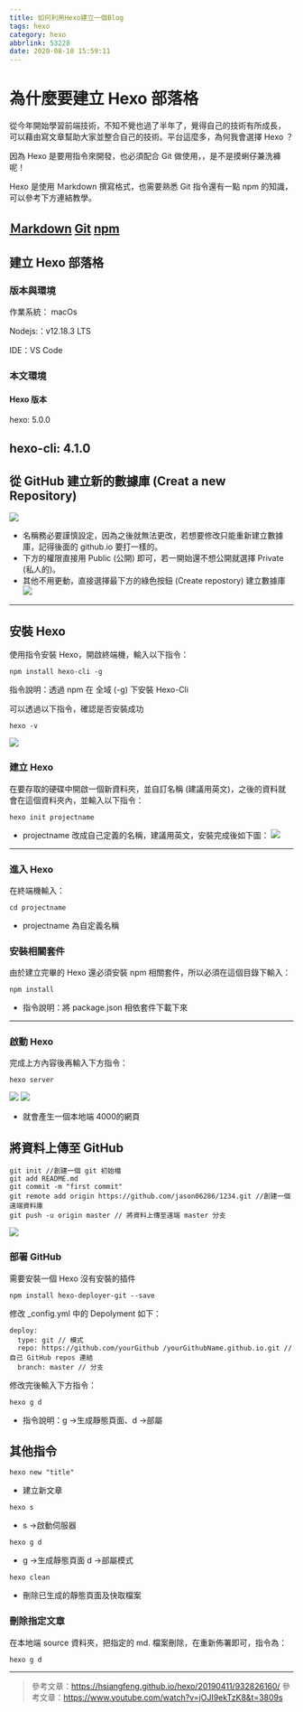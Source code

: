 ```yaml
---
title: 如何利用Hexo建立一個Blog
tags: hexo
category: hexo
abbrlink: 53228
date: 2020-08-10 15:59:11
---
```

# 為什麼要建立 Hexo 部落格
從今年開始學習前端技術，不知不覺也過了半年了，覺得自己的技術有所成長，
可以藉由寫文章幫助大家並整合自己的技術。平台這麼多，為何我會選擇 Hexo ？

因為 Hexo 是要用指令來開發，也必須配合 Git 做使用，，是不是摸蜊仔兼洗褲呢！

 Hexo 是使用 Ｍarkdown 撰寫格式，也需要熟悉 Git 指令還有一點 npm 的知識，
 可以參考下方連結教學。

[Ｍarkdown](https://ithelp.ithome.com.tw/articles/10203758)
[Git](https://w3c.hexschool.com/git/cfdbd310)
[npm ](https://hsiangfeng.github.io/nodejs/20190626/1317979814/)
---
## 建立 Hexo 部落格
### 版本與環境

作業系統： macOs

Nodejs:：v12.18.3 LTS

IDE：VS Code
### 本文環境

#### Hexo 版本

hexo: 5.0.0

hexo-cli: 4.1.0
---
## 從 GitHub 建立新的數據庫 (Creat a new Repository)
![](/images/hexoblog1.png)
* 名稱務必要謹慎設定，因為之後就無法更改，若想要修改只能重新建立數據庫，記得後面的 github.io 要打一樣的。
* 下方的權限直接用 Public (公開) 即可，若一開始還不想公開就選擇 Private (私人的)。
* 其他不用更動，直接選擇最下方的綠色按鈕 (Create repostory) 建立數據庫
![](/images/hexoblog2.png)
---
## 安裝 Hexo
使用指令安裝 Hexo，開啟終端機，輸入以下指令：

``` npm
npm install hexo-cli -g
```
指令說明：透過 npm 在 全域 (-g) 下安裝 Hexo-Cli

可以透過以下指令，確認是否安裝成功
``` npm
hexo -v
```
![](/images/hexoblog3.png)
### 建立 Hexo
在要存取的硬碟中開啟一個新資料夾，並自訂名稱 (建議用英文)，之後的資料就會在這個資料夾內，並輸入以下指令：
``` npm
hexo init projectname
```
* projectname 改成自己定義的名稱，建議用英文，安裝完成後如下圖：
![](/images/hexoblog4.png)
---
### 進入 Hexo
在終端機輸入：
``` 
cd projectname
```
* projectname 為自定義名稱
### 安裝相關套件
由於建立完畢的 Hexo 還必須安裝 npm 相關套件，所以必須在這個目錄下輸入：
``` npm
npm install
```
* 指令說明：將 package.json 相依套件下載下來

---
### 啟動 Hexo
完成上方內容後再輸入下方指令：
``` npm
hexo server
```
![](/images/hexoblog5.png)
![](/images/hexoblog6.png)
* 就會產生一個本地端 4000的網頁
## 將資料上傳至 GitHub
``` git
git init //創建一個 git 初始檔
git add README.md
git commit -m "first commit"
git remote add origin https://github.com/jason06286/1234.git //創建一個遠端資料庫
git push -u origin master // 將資料上傳至遠端 master 分支

```
![](/images/hexoblog7.png)
### 部署 GitHub

需要安裝一個 Hexo 沒有安裝的插件
```
npm install hexo-deployer-git --save
```
修改 _config.yml 中的 Depolyment 如下：
```
deploy:
  type: git // 模式
  repo: https://github.com/yourGithub /yourGithubName.github.io.git // 自己 GitHub repos 連結
  branch: master // 分支
```
修改完後輸入下方指令：
```
hexo g d

```
* 指令說明：g →生成靜態頁面、d →部屬
## 其他指令
```
hexo new "title"
```
* 建立新文章
```
hexo s
```
* s →啟動伺服器 
```
hexo g d
```
* g →生成靜態頁面 d →部屬模式 
```
hexo clean
```
* 刪除已生成的靜態頁面及快取檔案
### 刪除指定文章
在本地端 source 資料夾，把指定的 md. 檔案刪除，在重新佈署即可，指令為：
```
hexo g d
```
---
> 參考文章：https://hsiangfeng.github.io/hexo/20190411/932826160/
> 參考文章：https://www.youtube.com/watch?v=jOJI9ekTzK8&t=3809s








